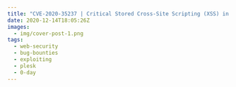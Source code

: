 ```yaml
---
title: "CVE-2020-35237 | Critical Stored Cross-Site Scripting (XSS) in Plesk Obsidian"
date: 2020-12-14T18:05:26Z
images: 
  - img/cover-post-1.png
tags:
  - web-security
  - bug-bounties
  - exploiting
  - plesk
  - 0-day
---
```


